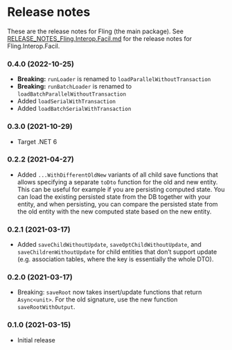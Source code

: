 Release notes
==============

These are the release notes for Fling (the main package).
See [RELEASE_NOTES_Fling.Interop.Facil.md](RELEASE_NOTES_Fling.Interop.Facil.md) for the release notes for
Fling.Interop.Facil.

### 0.4.0 (2022-10-25)

* **Breaking:** `runLoader` is renamed to `loadParallelWithoutTransaction`
* **Breaking:** `runBatchLoader` is renamed to `loadBatchParallelWithoutTransaction`
* Added `loadSerialWithTransaction`
* Added `loadBatchSerialWithTransaction`

### 0.3.0 (2021-10-29)

* Target .NET 6

### 0.2.2 (2021-04-27)

* Added `...WithDifferentOldNew` variants of all child save functions that allows specifying a separate `toDto` function
  for the old and new entity. This can be useful for example if you are persisting computed state. You can load the
  existing persisted state from the DB together with your entity, and when persisting, you can compare the persisted
  state from the old entity with the new computed state based on the new entity.

### 0.2.1 (2021-03-17)

* Added `saveChildWithoutUpdate`, `saveOptChildWithoutUpdate`, and `saveChildrenWithoutUpdate` for child entities that
  don’t support update (e.g. association tables, where the key is essentially the whole DTO).

### 0.2.0 (2021-03-17)

* Breaking: `saveRoot` now takes insert/update functions that return `Async<unit>`. For the old signature, use the new
  function `saveRootWithOutput`.

### 0.1.0 (2021-03-15)

* Initial release
